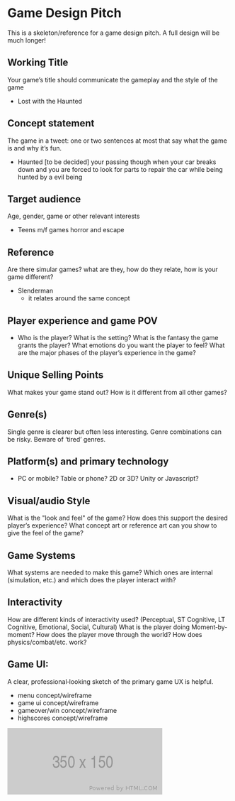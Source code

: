 # Game Design Pitch
This is a skeleton/reference for a game design pitch. A full design will be much longer!

## Working Title
Your game’s title should communicate the gameplay and the style of the game 

- Lost with the Haunted 

## Concept statement  
The game in a tweet: one or two sentences at most that say what the game is and why it’s fun.  

- Haunted [to be decided] your passing though when your car breaks down and you are forced to look for parts to repair the car while being hunted by a evil being

## Target audience  
Age, gender, game or other relevant interests

- Teens m/f games horror and escape

## Reference
Are there simular games? what are they, how do they relate, how is your game different?

- Slenderman
    - it relates around the same concept

## Player experience and game POV 

- Who is the player? What is the setting? What is the fantasy the game grants the player? What emotions do you want the player to feel? What are the major phases of the player’s experience in the game?  


## Unique Selling Points
What makes your game stand out? How is it different from all other games? 

## Genre(s) 
Single genre is clearer but often less interesting. Genre combinations can be risky. Beware of ‘tired’ genres.  

## Platform(s) and primary technology 
- PC or mobile? Table or phone? 2D or 3D? Unity or Javascript?

## Visual/audio Style 
What is the "look and feel" of the game? How does this support the desired player’s experience? What concept art or reference art can you show to give the feel of the game? 




## Game Systems
What systems are needed to make this game? Which ones are internal (simulation, etc.) and which does the player interact with? 

## Interactivity
How are different kinds of interactivity used? (Perceptual, ST Cognitive, LT Cognitive, Emotional, Social, Cultural) What is the player doing Moment‐by‐moment? How does the player move through the world?  How does physics/combat/etc. work? 

## Game UI:
A clear, professional‐looking sketch of the primary game UX is helpful. 
- menu concept/wireframe
- game ui concept/wireframe
- gameover/win concept/wireframe
- highscores concept/wireframe

![alt text](./images/350x150.png "Logo Title Text 1")
